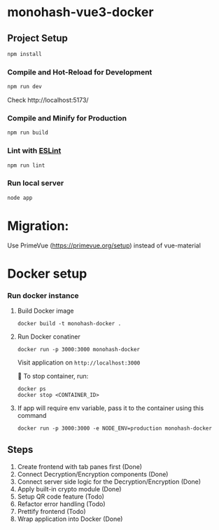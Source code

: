 # monohash-vue3-docker

## Project Setup

```sh
npm install
```

### Compile and Hot-Reload for Development

```sh
npm run dev
```
Check http://localhost:5173/

### Compile and Minify for Production

```sh
npm run build
```

### Lint with [ESLint](https://eslint.org/)

```sh
npm run lint
```

### Run local server

```sh
node app
```

# Migration:
Use PrimeVue (https://primevue.org/setup) instead of vue-material

# Docker setup
### Run docker instance

1. Build Docker image

    ```
    docker build -t monohash-docker .
    ```

2. Run Docker conatiner
    ```
    docker run -p 3000:3000 monohash-docker
    ```

    Visit application on `http://localhost:3000`

    📛 To stop container, run:
    ```
    docker ps
    docker stop <CONTAINER_ID>
    ```

3. If app will require env variable, pass it to the container using this command
    ```
    docker run -p 3000:3000 -e NODE_ENV=production monohash-docker
    ```

## Steps ##
1. Create frontend with tab panes first (Done)
2. Connect Decryption/Encryption components (Done)
3. Connect server side logic for the Decryption/Encryption (Done)
4. Apply built-in crypto module (Done)
5. Setup QR code feature (Todo)
6. Refactor error handling (Todo)
7. Prettify frontend (Todo)
8. Wrap application into Docker (Done)
